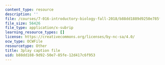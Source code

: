 ```yaml
---
content_type: resource
description: ''
file: /courses/7-016-introductory-biology-fall-2018/b88dd1889d9250e785fe12d417c6f953_jeNPvqRXI9I.vtt
file_size: 56426
file_type: application/x-subrip
learning_resource_types: []
license: https://creativecommons.org/licenses/by-nc-sa/4.0/
ocw_type: OCWFile
resourcetype: Other
title: 3play caption file
uid: b88dd188-9d92-50e7-85fe-12d417c6f953
---
```

